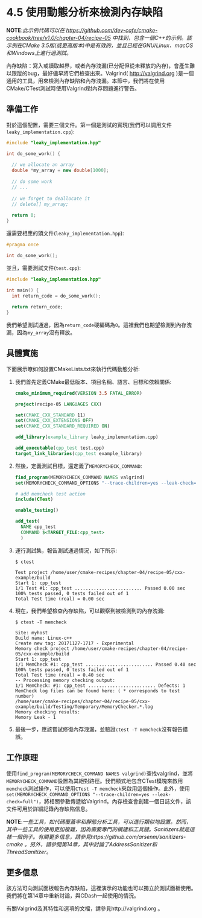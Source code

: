 # 4.5 使用動態分析來檢測內存缺陷

**NOTE**:*此示例代碼可以在 https://github.com/dev-cafe/cmake-cookbook/tree/v1.0/chapter-04/recipe-05 中找到，包含一個C++的示例。該示例在CMake 3.5版(或更高版本)中是有效的，並且已經在GNU/Linux、macOS和Windows上進行過測試。*

內存缺陷：寫入或讀取越界，或者內存洩漏(已分配但從未釋放的內存)，會產生難以跟蹤的bug，最好儘早將它們檢查出來。Valgrind( http://valgrind.org )是一個通用的工具，用來檢測內存缺陷和內存洩漏。本節中，我們將在使用CMake/CTest測試時使用Valgrind對內存問題進行警告。

## 準備工作

對於這個配置，需要三個文件。第一個是測試的實現(我們可以調用文件`leaky_implementation.cpp`): 

```c++
#include "leaky_implementation.hpp"

int do_some_work() {
  
  // we allocate an array
  double *my_array = new double[1000];
  
  // do some work
  // ...
  
  // we forget to deallocate it
  // delete[] my_array;
  
  return 0;
}
```

還需要相應的頭文件(`leaky_implementation.hpp`):

```c++
#pragma once

int do_some_work();
```

並且，需要測試文件(`test.cpp`):

```c++
#include "leaky_implementation.hpp"

int main() {
  int return_code = do_some_work();
  
  return return_code;
}
```

我們希望測試通過，因為`return_code`硬編碼為`0`。這裡我們也期望檢測到內存洩漏，因為`my_array`沒有釋放。

## 具體實施

下面展示瞭如何設置CMakeLists.txt來執行代碼動態分析:

1. 我們首先定義CMake最低版本、項目名稱、語言、目標和依賴關係:

   ```cmake
   cmake_minimum_required(VERSION 3.5 FATAL_ERROR)
   
   project(recipe-05 LANGUAGES CXX)
   
   set(CMAKE_CXX_STANDARD 11)
   set(CMAKE_CXX_EXTENSIONS OFF)
   set(CMAKE_CXX_STANDARD_REQUIRED ON)
   
   add_library(example_library leaky_implementation.cpp)
   
   add_executable(cpp_test test.cpp)
   target_link_libraries(cpp_test example_library)
   ```

2. 然後，定義測試目標，還定義了`MEMORYCHECK_COMMAND`:

   ```cmake
   find_program(MEMORYCHECK_COMMAND NAMES valgrind)
   set(MEMORYCHECK_COMMAND_OPTIONS "--trace-children=yes --leak-check=full")
   
   # add memcheck test action
   include(CTest)
   
   enable_testing()
   
   add_test(
     NAME cpp_test
     COMMAND $<TARGET_FILE:cpp_test>
     )
   ```

3. 運行測試集，報告測試通過情況，如下所示:

   ```shell
   $ ctest
   
   Test project /home/user/cmake-recipes/chapter-04/recipe-05/cxx-example/build
   Start 1: cpp_test
   1/1 Test #1: cpp_test ......................... Passed 0.00 sec
   100% tests passed, 0 tests failed out of 1
   Total Test time (real) = 0.00 sec
   ```

4. 現在，我們希望檢查內存缺陷，可以觀察到被檢測到的內存洩漏:

   ```shell
   $ ctest -T memcheck
   
   Site: myhost
   Build name: Linux-c++
   Create new tag: 20171127-1717 - Experimental
   Memory check project /home/user/cmake-recipes/chapter-04/recipe-05/cxx-example/build
   Start 1: cpp_test
   1/1 MemCheck #1: cpp_test ......................... Passed 0.40 sec
   100% tests passed, 0 tests failed out of 1
   Total Test time (real) = 0.40 sec
   -- Processing memory checking output:
   1/1 MemCheck: #1: cpp_test ......................... Defects: 1
   MemCheck log files can be found here: ( * corresponds to test number)
   /home/user/cmake-recipes/chapter-04/recipe-05/cxx-example/build/Testing/Temporary/MemoryChecker.*.log
   Memory checking results:
   Memory Leak - 1
   ```

5. 最後一步，應該嘗試修復內存洩漏，並驗證`ctest -T memcheck`沒有報告錯誤。

## 工作原理

使用`find_program(MEMORYCHECK_COMMAND NAMES valgrind)`查找valgrind，並將`MEMORYCHECK_COMMAND`設置為其絕對路徑。我們顯式地包含CTest模塊來啟用`memcheck`測試操作，可以使用`CTest -T memcheck`來啟用這個操作。此外，使用`set(MEMORYCHECK_COMMAND_OPTIONS "--trace-children=yes --leak-check=full")`，將相關參數傳遞給Valgrind。內存檢查會創建一個日誌文件，該文件可用於詳細記錄內存缺陷信息。

**NOTE**:*一些工具，如代碼覆蓋率和靜態分析工具，可以進行類似地設置。然而，其中一些工具的使用更加複雜，因為需要專門的構建和工具鏈。Sanitizers就是這樣一個例子。有關更多信息，請參見https://github.com/arsenm/sanitizers-cmake 。另外，請參閱第14章，其中討論了AddressSanitizer和ThreadSanitizer。*

## 更多信息

該方法可向測試面板報告內存缺陷，這裡演示的功能也可以獨立於測試面板使用。我們將在第14章中重新討論，與CDash一起使用的情況。

有關Valgrind及其特性和選項的文檔，請參見http://valgrind.org 。

